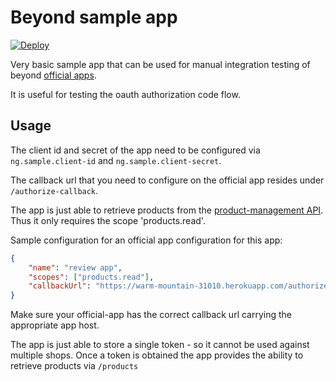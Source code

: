 # Beyond sample app

[![Deploy](https://www.herokucdn.com/deploy/button.svg)](https://heroku.com/deploy)

Very basic sample app that can be used for manual integration testing of beyond [official apps](https://cdp.epages.works/job/publish-api-docs/Public_REST_API_Documentation/index.html#resources-official-apps).

It is useful for testing the oauth authorization code flow.

## Usage

The client id and secret of the app need to be configured via `ng.sample.client-id` and `ng.sample.client-secret`.

The callback url that you need to configure on the official app resides under `/authorize-callback`.

The app is just able to retrieve products from the [product-management API](https://cdp.epages.works/job/publish-api-docs/Public_REST_API_Documentation/index.html#resources-products-listhttps://cdp.epages.works/job/publish-api-docs/Public_REST_API_Documentation/index.html#resources-products-list).
Thus it only requires the scope 'products.read'. 

Sample configuration for an official app configuration for this app:
```json
{
	"name": "review app",
	"scopes": ["products.read"],
	"callbackUrl": "https://warm-mountain-31010.herokuapp.com/authorize-callback"
}
```
Make sure your official-app has the correct callback url carrying the appropriate app host.

The app is just able to store a single token - so it cannot be used against multiple shops. 
Once a token is obtained the app provides the ability to retrieve products via `/products` 

